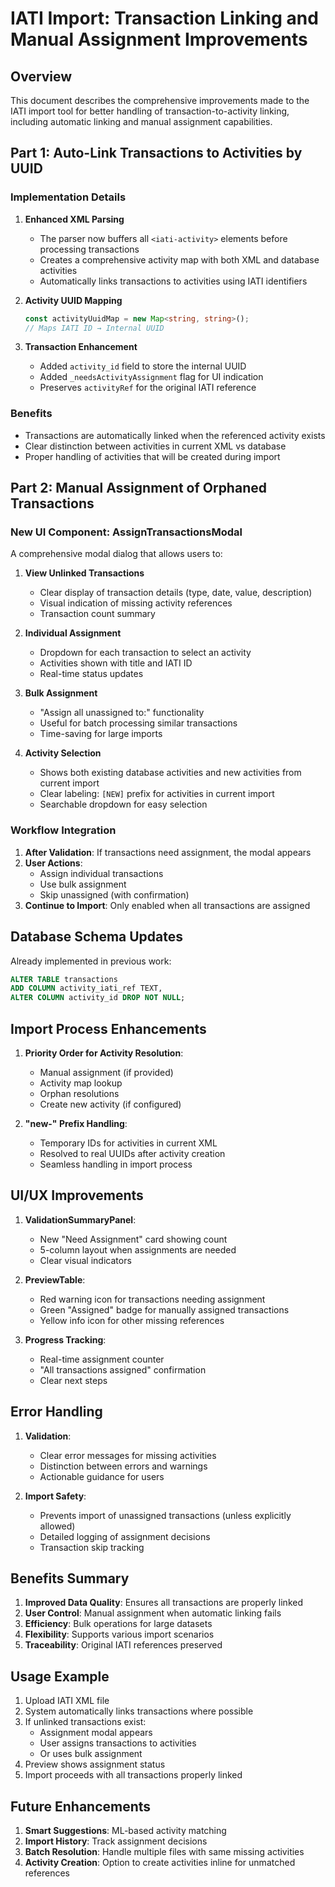 # IATI Import: Transaction Linking and Manual Assignment Improvements

## Overview

This document describes the comprehensive improvements made to the IATI import tool for better handling of transaction-to-activity linking, including automatic linking and manual assignment capabilities.

## Part 1: Auto-Link Transactions to Activities by UUID

### Implementation Details

1. **Enhanced XML Parsing**
   - The parser now buffers all `<iati-activity>` elements before processing transactions
   - Creates a comprehensive activity map with both XML and database activities
   - Automatically links transactions to activities using IATI identifiers

2. **Activity UUID Mapping**
   ```typescript
   const activityUuidMap = new Map<string, string>();
   // Maps IATI ID → Internal UUID
   ```

3. **Transaction Enhancement**
   - Added `activity_id` field to store the internal UUID
   - Added `_needsActivityAssignment` flag for UI indication
   - Preserves `activityRef` for the original IATI reference

### Benefits
- Transactions are automatically linked when the referenced activity exists
- Clear distinction between activities in current XML vs database
- Proper handling of activities that will be created during import

## Part 2: Manual Assignment of Orphaned Transactions

### New UI Component: AssignTransactionsModal

A comprehensive modal dialog that allows users to:

1. **View Unlinked Transactions**
   - Clear display of transaction details (type, date, value, description)
   - Visual indication of missing activity references
   - Transaction count summary

2. **Individual Assignment**
   - Dropdown for each transaction to select an activity
   - Activities shown with title and IATI ID
   - Real-time status updates

3. **Bulk Assignment**
   - "Assign all unassigned to:" functionality
   - Useful for batch processing similar transactions
   - Time-saving for large imports

4. **Activity Selection**
   - Shows both existing database activities and new activities from current import
   - Clear labeling: `[NEW]` prefix for activities in current import
   - Searchable dropdown for easy selection

### Workflow Integration

1. **After Validation**: If transactions need assignment, the modal appears
2. **User Actions**:
   - Assign individual transactions
   - Use bulk assignment
   - Skip unassigned (with confirmation)
3. **Continue to Import**: Only enabled when all transactions are assigned

## Database Schema Updates

Already implemented in previous work:
```sql
ALTER TABLE transactions
ADD COLUMN activity_iati_ref TEXT,
ALTER COLUMN activity_id DROP NOT NULL;
```

## Import Process Enhancements

1. **Priority Order for Activity Resolution**:
   - Manual assignment (if provided)
   - Activity map lookup
   - Orphan resolutions
   - Create new activity (if configured)

2. **"new-" Prefix Handling**:
   - Temporary IDs for activities in current XML
   - Resolved to real UUIDs after activity creation
   - Seamless handling in import process

## UI/UX Improvements

1. **ValidationSummaryPanel**:
   - New "Need Assignment" card showing count
   - 5-column layout when assignments are needed
   - Clear visual indicators

2. **PreviewTable**:
   - Red warning icon for transactions needing assignment
   - Green "Assigned" badge for manually assigned transactions
   - Yellow info icon for other missing references

3. **Progress Tracking**:
   - Real-time assignment counter
   - "All transactions assigned" confirmation
   - Clear next steps

## Error Handling

1. **Validation**:
   - Clear error messages for missing activities
   - Distinction between errors and warnings
   - Actionable guidance for users

2. **Import Safety**:
   - Prevents import of unassigned transactions (unless explicitly allowed)
   - Detailed logging of assignment decisions
   - Transaction skip tracking

## Benefits Summary

1. **Improved Data Quality**: Ensures all transactions are properly linked
2. **User Control**: Manual assignment when automatic linking fails
3. **Efficiency**: Bulk operations for large datasets
4. **Flexibility**: Supports various import scenarios
5. **Traceability**: Original IATI references preserved

## Usage Example

1. Upload IATI XML file
2. System automatically links transactions where possible
3. If unlinked transactions exist:
   - Assignment modal appears
   - User assigns transactions to activities
   - Or uses bulk assignment
4. Preview shows assignment status
5. Import proceeds with all transactions properly linked

## Future Enhancements

1. **Smart Suggestions**: ML-based activity matching
2. **Import History**: Track assignment decisions
3. **Batch Resolution**: Handle multiple files with same missing activities
4. **Activity Creation**: Option to create activities inline for unmatched references 